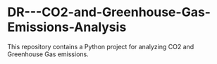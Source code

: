 # DR---CO2-and-Greenhouse-Gas-Emissions-Analysis
This repository contains a Python project for analyzing CO2 and Greenhouse Gas emissions. 
